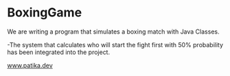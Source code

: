 # BoxingGame

We are writing a program that simulates a boxing match with Java Classes.

-The system that calculates who will start the fight first with 50% probability has been integrated into the project.

www.patika.dev
